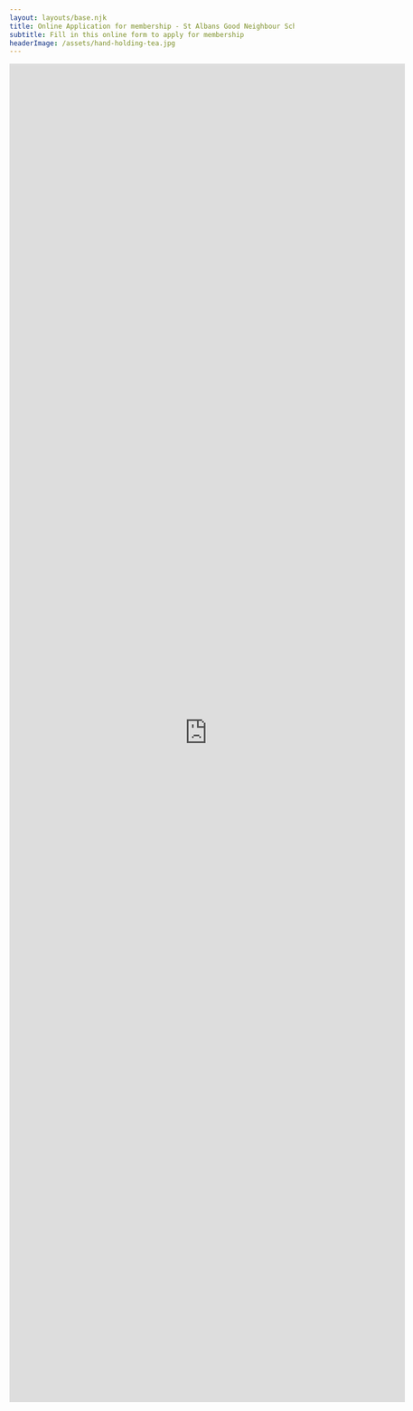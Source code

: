 ```yaml
---
layout: layouts/base.njk
title: Online Application for membership - St Albans Good Neighbour Scheme
subtitle: Fill in this online form to apply for membership
headerImage: /assets/hand-holding-tea.jpg
---
```

<iframe src="https://docs.google.com/forms/d/e/1FAIpQLSfX_1Vvo-2ORA7OgTPlE_44zcyNkLZJlDF8u_m6hWrX2w12Jw/viewform?embedded=true" width="700" height="2366" frameborder="0" marginheight="0" marginwidth="0">Loading…</iframe>